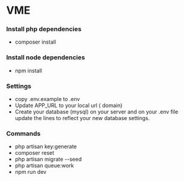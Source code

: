 # VME

### Install php dependencies
* composer install
### Install node dependencies
* npm install

### Settings
* copy .env.example to  .env
* Update APP_URL to your local url ( domain)
* Create your database (mysql) on your server and on your .env file update the lines to reflect your new database settings.

### Commands
*  php artisan key:generate
*  composer reset
*  php artisan migrate --seed
*  php artisan queue:work
*  npm run dev

